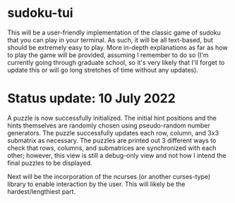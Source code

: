 # sudoku-tui

This will be a user-friendly implementation of the classic game of sudoku that you can play in your terminal. As such, it will be all text-based, but should be extremely easy to play. More in-depth explanations as far as how to play the game will be provided, assuming I remember to do so (I'm currently going through graduate school, so it's very likely that I'll forget to update this or will go long stretches of time without any updates).

# Status update: 10 July 2022

A puzzle is now successfully initialized. The initial hint positions and the hints themselves are randomly chosen using pseudo-random number generators. The puzzle successfully updates each row, column, and 3x3 submatrix as necessary. The puzzles are printed out 3 different ways to check that rows, columns, and submatrices are synchronized with each other; however, this view is still a debug-only view and not how I intend the final puzzles to be displayed.

Next will be the incorporation of the ncurses (or another curses-type) library to enable interaction by the user. This will likely be the hardest/lengthiest part.